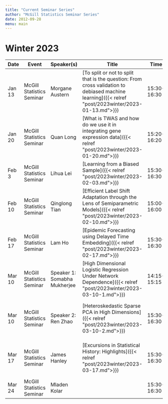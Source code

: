```yaml
---
title: "Current Seminar Series"
author: "McGill Statistics Seminar Series"
date: 2012-09-28
menu: main
---
```


# Winter 2023
| Date   | Event                     | Speaker(s)         | Title                                                                                                                                              | Time        | Location                                       |
|--------|---------------------------|--------------------|----------------------------------------------------------------------------------------------------------------------------------------------------|-------------|------------------------------------------------|
| Jan 13 | McGill Statistics Seminar  |  Morgane Austern | [To split or not to split that is the question: From cross validation to debiased machine learning]({{< relref "post/2023winter/2023-01-13.md">}}) | 15:30-16:30  | [Zoom Link](https://mcgill.zoom.us/j/83436686293?pwd=b0RmWmlXRXE3OWR6NlNIcWF5d0dJQT09) |
| Jan 20 | McGill Statistics Seminar  |  Quan Long  |  [What is TWAS and how do we use it in integrating gene expression data]({{< relref "post/2023winter/2023-01-20.md">}})   | 15:20-16:20  | [Zoom Link](https://mcgill.zoom.us/j/83436686293?pwd=b0RmWmlXRXE3OWR6NlNIcWF5d0dJQT09) |
| Feb 3 | McGill Statistics Seminar  |  Lihua Lei |   [Learning from a Biased Sample]({{< relref "post/2023winter/2023-02-03.md">}})  | 15:30-16:30  | [Zoom Link](https://mcgill.zoom.us/j/83436686293?pwd=b0RmWmlXRXE3OWR6NlNIcWF5d0dJQT09) |
| Feb 10 | McGill Statistics Seminar  |  Qinglong Tian |  [Efficient Label Shift Adaptation through the Lens of Semiparametric Models]({{< relref "post/2023winter/2023-02-10.md">}})  | 15:00-16:00  | In person: Burnside 1205 / [Zoom Link](https://mcgill.zoom.us/j/83436686293?pwd=b0RmWmlXRXE3OWR6NlNIcWF5d0dJQT09) |
| Feb 17 | McGill Statistics Seminar  |  Lam Ho | [Epidemic Forecasting using Delayed Time Embedding]({{< relref "post/2023winter/2023-02-17.md">}})  | 15:30-16:30  | [Zoom Link](https://mcgill.zoom.us/j/83436686293?pwd=b0RmWmlXRXE3OWR6NlNIcWF5d0dJQT09) |
| Mar 10 | McGill Statistics Seminar  |  Speaker 1: Somabha Mukherjee |  [High Dimensional Logistic Regression Under Network Dependence]({{< relref "post/2023winter/2023-03-10-1.md">}})  | 14:15-15:15  | In person: Burnside 1104 / [Zoom Link](https://mcgill.zoom.us/j/83436686293?pwd=b0RmWmlXRXE3OWR6NlNIcWF5d0dJQT09) |
| Mar 10 | McGill Statistics Seminar  |  Speaker 2: Ren Zhao |  [Heteroskedastic Sparse PCA in High Dimensions]({{< relref "post/2023winter/2023-03-10-2.md">}})  | 15:30-16:30  | In person: Burnside 1104 / [Zoom Link](https://mcgill.zoom.us/j/83436686293?pwd=b0RmWmlXRXE3OWR6NlNIcWF5d0dJQT09) |
| Mar 17 | McGill Statistics Seminar  |  James Hanley | [Excursions in Statistical History: Highlights]({{< relref "post/2023winter/2023-03-17.md">}})   | 15:30-16:30  | In person: Burnside 1104 / [Zoom Link](https://mcgill.zoom.us/j/83436686293?pwd=b0RmWmlXRXE3OWR6NlNIcWF5d0dJQT09) |
| Mar 24 | McGill Statistics Seminar  |  Mladen Kolar |     | 15:30-16:30  | [Zoom Link](https://mcgill.zoom.us/j/83436686293?pwd=b0RmWmlXRXE3OWR6NlNIcWF5d0dJQT09) |
 
